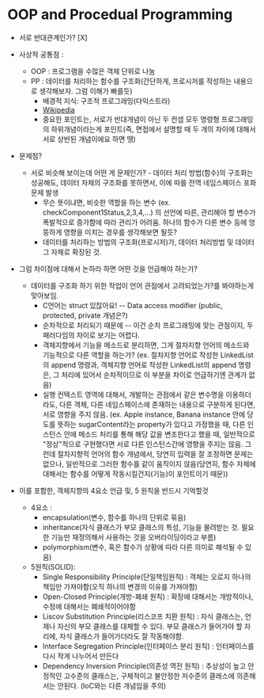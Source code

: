 # OOP and Procedual Programming

- 서로 반대관계인가? [X]
- 사상적 공통점 :
  - OOP : 프로그램을 수많은 객체 단위로 나눔
  - PP : 데이터를 처리하는 함수를 구조화(간단하게, 프로시저를 작성하는 내용으로 생각해보자. 그럼 이해가 빠를듯)
    - 배경적 지식: 구조적 프로그래밍(다익스트라)
    - [Wikipedia](https://ko.wikipedia.org/wiki/구조적_프로그래밍)
    - 중요한 포인트는, 서로가 반대개념이 아닌 두 컨셉 모두 명령형 프로그래밍의 하위개념이라는게 포인트(즉, 면접에서 설명할 때 두 개의 차이에 대해서 서로 상반된 개념이에요 하면 땡)
- 문제점?
  - 서로 비슷해 보이는데 어떤 게 문제인가? - 데이터 처리 방법(함수)의 구조화는 성공해도, 데이터 자체의 구조화를 못하면서, 이에 따를 전역 네임스페이스 포화문제 발생
    - 무슨 뜻이냐면, 비슷한 역할을 하는 변수 (ex. checkComponent1Status,2,3,4,...) 의 선언에 따른, 관리해야 할 변수가 폭발적으로 증가함에 따라 관리가 어려움. 하나의 함수가 다른 변수 등에 엉뚱하게 영향을 미치는 경우를 생각해보면 될듯?
    - 데이터를 처리하는 방법의 구조화(프로시저)가, 데이터 처리방법 및 데이터 그 자체로 확장된 것.

- 그럼 차이점에 대해서 논하라 하면 어떤 것을 언급해야 하는가?
  - 데이터를 구조화 하기 위한 작업이 언어 관점에서 고려되었는가?를 봐야하는게 맞아보임.
    - C언어는 struct 있잖아요! -- Data access modifier (public, protected, private 개념은?)
    - 순차적으로 처리되기 때문에 -- 이건 순차 프로그래밍에 맞는 관점이지, 두 패러다임의 차이로 보기는 어렵다. 
    - 객체지향에서 기능을 메소드로 분리하면, 그게 절차지향 언어의 메소드와 기능적으로 다른 역할을 하는가? (ex. 절차지향 언어로 작성한 LinkedList의 append 명령과, 객체지향 언어로 작성한 LinkedList의 append 명령은, 그 처리에 있어서 순차적이므로 이 부분을 차이로 언급하기엔 관계가 없음)
    - 실행 컨텍스트 영역에 대해서, 개발하는 관점에서 같은 변수명을 이용하더라도, 다른 객체, 다른 네임스페이스에 존재하는 내용으로 구분하게 된다면, 서로 영향을 주지 않음. (ex. Apple instance, Banana instance 안에 당도를 뜻하는 sugarContent라는 property가 있다고 가정했을 때, 다른 인스턴스 안에 메소드 처리를 통해 해당 값을 변조한다고 했을 때, 일반적으로 "정상"적으로 구현했다면 서로 다른 인스턴스간에 영향을 주지는 않음. 그런데 절차지향적 언어의 함수 개념에서, 당연히 입력을 잘 조정하면 문제는 없으나, 일반적으로 그러한 함수를 같이 움직이지 않음(당연히, 함수 자체에 대해서는 함수를 어떻게 작동시킬건지(기능)이 포인트이기 때문))

- 이를 포함한, 객체지향의 4요소 언급 및, 5 원칙을 반드시 기억할것
  - 4요소 :
    - encapsulation(변수, 함수를 하나의 단위로 묶음)
    - inheritance(자식 클래스가 부모 클래스의 특성, 기능을 물려받는 것. 필요한 기능만 재정의해서 사용하는 것을 오버라이딩이라고 부름)
    - polymorphism(변수, 혹은 함수가 상황에 따라 다른 의미로 해석될 수 있음)
  - 5원칙(SOLID):
    - Single Responsibility Principle(단일책임원칙) : 객체는 오로지 하나의 책임만 가져야함(오직 하나의 변경의 이유를 가져야함)
    - Open-Closed Principle(개방-폐쇄 원칙) : 확장에 대해서는 개방적이나, 수정에 대해서는 폐쇄적이어야함
    - Liscov Substitution Principle(리스코프 치환 원칙) : 자식 클래스는, 언제나 자신의 부모 클래스를 대체할 수 있다. 부모 클래스가 들어가야 할 자리에, 자식 클래스가 들어가더라도 잘 작동해야함.
    - Interface Segregation Principle(인터페이스 분리 원칙) : 인터페이스를 다시 작게 나누어서 만든다
    - Dependency Inversion Principle(의존성 역전 원칙) : 추상성이 높고 안정적인 고수준의 클래스는, 구체적이고 불안정한 저수준의 클래스에 의존해서는 안된다. (IoC와는 다른 개념임을 주의)
